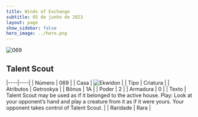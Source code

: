 ```yaml
---
title: Winds of Exchange
subtitle: 05 de junho de 2023
layout: page
show_sidebar: false
hero_image: ../hero.png
---
```


![069](https://mastervault-storage-prod.s3.amazonaws.com/media/card_front/en/600_069_ed69cdec7dca_en.png)


## Talent Scout

|----|----|
| Número | 069 |
| Casa | ![Ekwidon](https://archonarcana.com/images/thumb/3/31/Ekwidon.png/25px-Ekwidon.png "Ekwidon") |
| Tipo | Criatura |
| Atributos | Getrookya |
| Bônus | 1A |
| Poder | 2 |
| Armadura | 0 |
| Texto | Talent Scout may be used as if it belonged to the active house.  Play: Look at your opponent’s hand and play a creature from it as if it were yours. Your opponent takes control of Talent Scout.  |
| Raridade | Rara |

